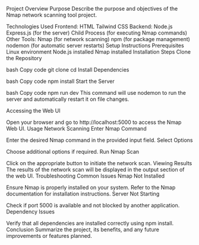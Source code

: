 Project Overview
Purpose
Describe the purpose and objectives of the Nmap network scanning tool project.

Technologies Used
Frontend:
HTML
Tailwind CSS
Backend:
Node.js
Express.js (for the server)
Child Process (for executing Nmap commands)
Other Tools:
Nmap (for network scanning)
npm (for package management)
nodemon (for automatic server restarts)
Setup Instructions
Prerequisites
Linux environment
Node.js installed
Nmap installed
Installation Steps
Clone the Repository

bash
Copy code
git clone <repository-url>
cd <project-directory>
Install Dependencies

bash
Copy code
npm install
Start the Server

bash
Copy code
npm run dev
This command will use nodemon to run the server and automatically restart it on file changes.

Accessing the Web UI

Open your browser and go to http://localhost:5000 to access the Nmap Web UI.
Usage
Network Scanning
Enter Nmap Command

Enter the desired Nmap command in the provided input field.
Select Options

Choose additional options if required.
Run Nmap Scan

Click on the appropriate button to initiate the network scan.
Viewing Results
The results of the network scan will be displayed in the output section of the web UI.
Troubleshooting
Common Issues
Nmap Not Installed

Ensure Nmap is properly installed on your system. Refer to the Nmap documentation for installation instructions.
Server Not Starting

Check if port 5000 is available and not blocked by another application.
Dependency Issues

Verify that all dependencies are installed correctly using npm install.
Conclusion
Summarize the project, its benefits, and any future improvements or features planned.

